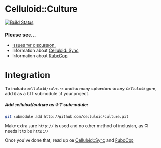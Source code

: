 Celluloid::Culture
==================
[![Build Status](https://travis-ci.org/celluloid/culture.svg)](https://travis-ci.org/celluloid/culture)

### Please see...
* [Issues for discussion.](/celluloid/culture/issues)
* Information about [Celluloid::Sync](SYNC.md)
* Information about [RuboCop](rubocop/README.md)


# Integration
To include `celluloid/culture` and its many splendors to any `Celluloid` gem, add it as a GIT submodule of your project.

##### Add celluloid/culture as GIT submodule:
```sh
git submodule add http://github.com/celluloid/culture.git
```

Make extra sure `http://` is used and no other method of inclusion, as CI needs it to be `http://`

Once you've done that, read up on [Celluloid::Sync](SYNC.md) and [RuboCop](rubocop/README.md)